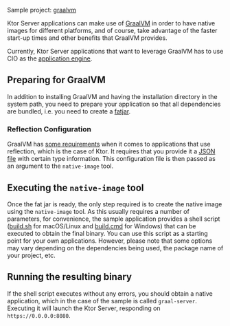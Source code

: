 [//]: # (title: Gradle Application plugin)

<microformat>
<p>
<control>Sample project</control>: <a href="https://github.com/ktorio/ktor-samples/tree/main/graalvm">graalvm</a>
</p>
</microformat>

Ktor Server applications can make use of [GraalVM](https://graalvm.org) in order to have native images for different platforms, and of course,
take advantage of the faster start-up times and other benefits that GraalVM provides. 

Currently, Ktor Server applications that want to leverage GraalVM has to use CIO as the [application engine](Engines.md). 

## Preparing for GraalVM

In addition to installing GraalVM and having the installation directory in the system path, you need to prepare your application 
so that all dependencies are bundled, i.e. you need to create a [fatjar](fatjar.md).

### Reflection Configuration 

GraalVM has [some requirements](https://www.graalvm.org/reference-manual/native-image/Reflection/) when it comes to applications that use reflection, 
which is the case of Ktor. It requires that you provide it a [JSON file](https://github.com/ktorio/ktor-samples/blob/main/graalvm/reflection.json) with 
certain type information. This configuration file is then passed as an argument to the `native-image` tool.

## Executing the `native-image` tool

Once the fat jar is ready, the only step required is to create the native image using the `native-image` tool. As this usually requires a 
number of parameters, for convenience, the sample application provides a shell script ([build.sh](https://github.com/ktorio/ktor-samples/blob/main/graalvm/build.sh) for macOS/Linux 
and [build.cmd](https://github.com/ktorio/ktor-samples/blob/main/graalvm/build.cmd) for Windows) that can be executed to obtain the final
binary. You can use this script as a starting point for your own applications. However, please note that some options may vary
depending on the dependencies being used, the package name of your project, etc.

## Running the resulting binary

If the shell script executes without any errors, you should obtain a native application, which in the case of the sample is 
called `graal-server`. Executing it will launch the Ktor Server, responding on `https://0.0.0.0:8080`.
